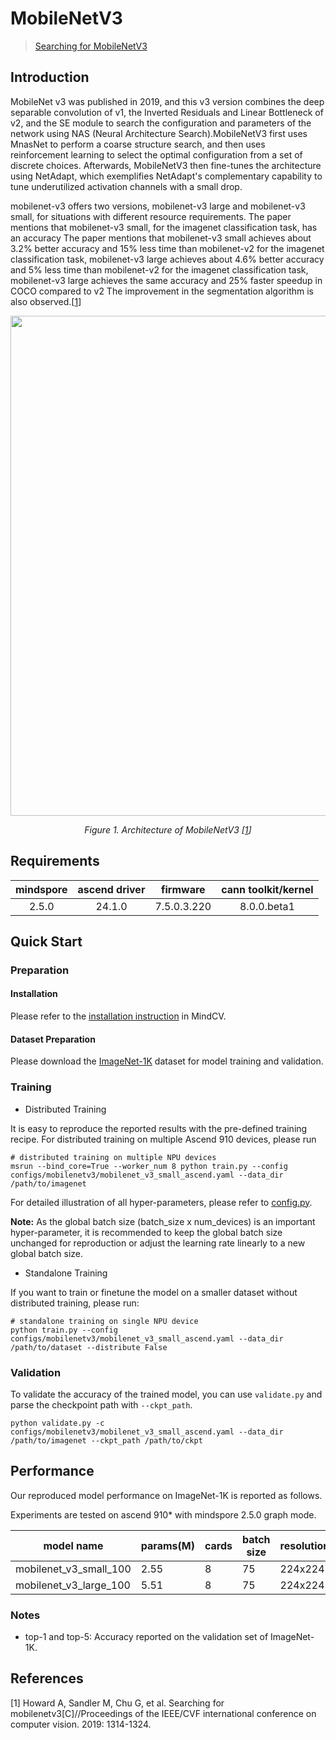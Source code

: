# MobileNetV3
> [Searching for MobileNetV3](https://arxiv.org/abs/1905.02244)



## Introduction

MobileNet v3 was published in 2019, and this v3 version combines the deep separable convolution of v1, the Inverted Residuals and Linear Bottleneck of v2, and the SE module to search the configuration and parameters of the network using NAS (Neural Architecture Search).MobileNetV3 first uses MnasNet to perform a coarse structure search, and then uses reinforcement learning to select the optimal configuration from a set of discrete choices. Afterwards, MobileNetV3 then fine-tunes the architecture using NetAdapt, which exemplifies NetAdapt's complementary capability to tune underutilized activation channels with a small drop.

mobilenet-v3 offers two versions, mobilenet-v3 large and mobilenet-v3 small, for situations with different resource requirements. The paper mentions that mobilenet-v3 small, for the imagenet classification task, has an accuracy The paper mentions that mobilenet-v3 small achieves about 3.2% better accuracy and 15% less time than mobilenet-v2 for the imagenet classification task, mobilenet-v3 large achieves about 4.6% better accuracy and 5% less time than mobilenet-v2 for the imagenet classification task, mobilenet-v3 large achieves the same accuracy and 25% faster speedup in COCO compared to v2 The improvement in the segmentation algorithm is also observed.[[1](#references)]

<p align="center">
  <img src="https://user-images.githubusercontent.com/53842165/210044297-d658ca54-e6ff-4c0f-8080-88072814d8e6.png" width=800 />
</p>
<p align="center">
  <em>Figure 1. Architecture of MobileNetV3 [<a href="#references">1</a>] </em>
</p>

## Requirements
| mindspore | ascend driver |  firmware   | cann toolkit/kernel |
| :-------: | :-----------: | :---------: |:-------------------:|
|   2.5.0   |   24.1.0      | 7.5.0.3.220 |     8.0.0.beta1     |



## Quick Start

### Preparation

#### Installation
Please refer to the [installation instruction](https://mindspore-lab.github.io/mindcv/installation/) in MindCV.

#### Dataset Preparation
Please download the [ImageNet-1K](https://www.image-net.org/challenges/LSVRC/2012/index.php) dataset for model training and validation.

### Training

* Distributed Training

It is easy to reproduce the reported results with the pre-defined training recipe. For distributed training on multiple Ascend 910 devices, please run

```shell
# distributed training on multiple NPU devices
msrun --bind_core=True --worker_num 8 python train.py --config configs/mobilenetv3/mobilenet_v3_small_ascend.yaml --data_dir /path/to/imagenet
```




For detailed illustration of all hyper-parameters, please refer to [config.py](https://github.com/mindspore-lab/mindcv/blob/main/config.py).

**Note:**  As the global batch size  (batch_size x num_devices) is an important hyper-parameter, it is recommended to keep the global batch size unchanged for reproduction or adjust the learning rate linearly to a new global batch size.

* Standalone Training

If you want to train or finetune the model on a smaller dataset without distributed training, please run:

```shell
# standalone training on single NPU device
python train.py --config configs/mobilenetv3/mobilenet_v3_small_ascend.yaml --data_dir /path/to/dataset --distribute False
```

### Validation

To validate the accuracy of the trained model, you can use `validate.py` and parse the checkpoint path with `--ckpt_path`.

```shell
python validate.py -c configs/mobilenetv3/mobilenet_v3_small_ascend.yaml --data_dir /path/to/imagenet --ckpt_path /path/to/ckpt
```

## Performance

Our reproduced model performance on ImageNet-1K is reported as follows.

Experiments are tested on ascend 910* with mindspore 2.5.0 graph mode.


| model name             | params(M) | cards | batch size | resolution | jit level | graph compile | ms/step | img/s    | acc@top1 | acc@top5 | recipe                                                                                                       | weight                                                                                                                            |
| ---------------------- | --------- | ----- | ---------- | ---------- | --------- | ------------- | ------- | -------- | -------- | -------- | ------------------------------------------------------------------------------------------------------------ | --------------------------------------------------------------------------------------------------------------------------------- |
| mobilenet_v3_small_100 | 2.55      | 8     | 75         | 224x224    | O2        | 184s          | 52.38   | 11454.75 | 68.07    | 87.77    | [yaml](https://github.com/mindspore-lab/mindcv/blob/main/configs/mobilenetv3/mobilenet_v3_small_ascend.yaml) | [weights](https://download-mindspore.osinfra.cn/toolkits/mindcv/mobilenet/mobilenetv3/mobilenet_v3_small_100-6fa3c17d-910v2.ckpt) |
| mobilenet_v3_large_100 | 5.51      | 8     | 75         | 224x224    | O2        | 354s          | 55.89   | 10735.37 | 75.59    | 92.57    | [yaml](https://github.com/mindspore-lab/mindcv/blob/main/configs/mobilenetv3/mobilenet_v3_large_ascend.yaml) | [weights](https://download-mindspore.osinfra.cn/toolkits/mindcv/mobilenet/mobilenetv3/mobilenet_v3_large_100-bd4e7bdc-910v2.ckpt) |

### Notes
- top-1 and top-5: Accuracy reported on the validation set of ImageNet-1K.

## References

[1] Howard A, Sandler M, Chu G, et al. Searching for mobilenetv3[C]//Proceedings of the IEEE/CVF international conference on computer vision. 2019: 1314-1324.
